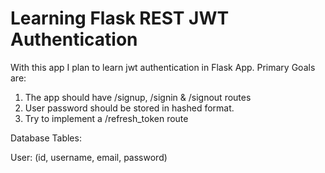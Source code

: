 # Learning Flask REST JWT Authentication

With this app I plan to learn jwt authentication in Flask App.
Primary Goals are:

1. The app should have /signup, /signin & /signout routes
2. User password should be stored in hashed format.
3. Try to implement a /refresh_token route

Database Tables:

User: (id, username, email, password)

